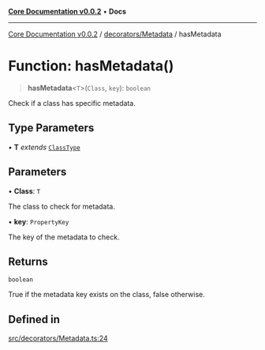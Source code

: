 [**Core Documentation v0.0.2**](../../../README.md) • **Docs**

***

[Core Documentation v0.0.2](../../../modules.md) / [decorators/Metadata](../README.md) / hasMetadata

# Function: hasMetadata()

> **hasMetadata**\<`T`\>(`Class`, `key`): `boolean`

Check if a class has specific metadata.

## Type Parameters

• **T** *extends* [`ClassType`](../../../definitions/type-aliases/ClassType.md)

## Parameters

• **Class**: `T`

The class to check for metadata.

• **key**: `PropertyKey`

The key of the metadata to check.

## Returns

`boolean`

True if the metadata key exists on the class, false otherwise.

## Defined in

[src/decorators/Metadata.ts:24](https://github.com/stonemjs/core/blob/dd7eaec566465ef84c36b87b824f8ea9ab76e8fa/src/decorators/Metadata.ts#L24)

